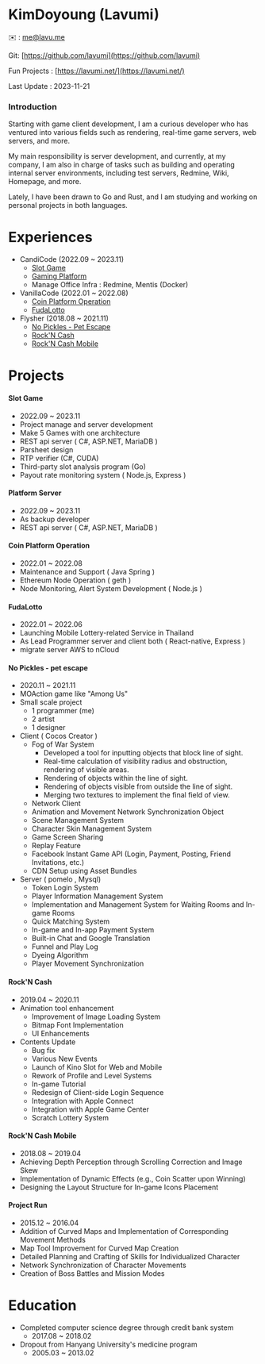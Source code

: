 # KimDoyoung (Lavumi)

✉️ : me@lavu.me

Git: [https://github.com/lavumi](https://github.com/lavumi)

Fun Projects : [https://lavumi.net/](https://lavumi.net/)

Last Update : 2023-11-21

### Introduction
Starting with game client development, I am a curious developer who has ventured into various fields such as rendering, real-time game servers, web servers, and more.

My main responsibility is server development, and currently, at my company, I am also in charge of tasks such as building and operating internal server environments, including test servers, Redmine, Wiki, Homepage, and more.

Lately, I have been drawn to Go and Rust, and I am studying and working on personal projects in both languages.


# Experiences
- CandiCode (2022.09 ~ 2023.11)
	- [Slot Game](#slot-game)
	- [Gaming Platform](#platform-server)
	- Manage Office Infra : Redmine, Mentis (Docker)
- VanillaCode (2022.01 ~ 2022.08)
	- [Coin Platform Operation](#coin-platform-operation)
	- [FudaLotto](#fudalotto)
- Flysher (2018.08 ~ 2021.11)
	- [No Pickles - Pet Escape](#no-pickles---pet-escape)
	- [Rock'N Cash](#rockn-cash)
	- [Rock'N Cash Mobile](#rockn-cash-mobile)

# Projects
#### Slot Game 
- 2022.09 ~ 2023.11
- Project manage and server development
- Make 5 Games with one architecture
- REST api server ( C#, ASP.NET, MariaDB )
- Parsheet design
- RTP verifier (C#, CUDA)
- Third-party slot analysis program (Go)
- Payout rate monitoring system ( Node.js, Express )
  
#### Platform Server 
- 2022.09 ~ 2023.11
- As backup developer
- REST api server ( C#, ASP.NET, MariaDB )
  
#### Coin Platform Operation 
- 2022.01 ~ 2022.08
- Maintenance and Support ( Java Spring )
- Ethereum Node Operation ( geth )
- Node Monitoring, Alert System Development ( Node.js )
  
#### FudaLotto 
- 2022.01 ~ 2022.06
- Launching Mobile Lottery-related Service in Thailand
- As Lead Programmer server and client both ( React-native, Express )
- migrate server AWS to nCloud
  
#### No Pickles - pet escape 
- 2020.11 ~ 2021.11
- MOAction game like "Among Us"
- Small scale project
	- 1 programmer (me)
	- 2 artist
	- 1 designer
- Client ( Cocos Creator )
	- Fog of War System
		- Developed a tool for inputting objects that block line of sight.
		- Real-time calculation of visibility radius and obstruction, rendering of visible areas.
		- Rendering of objects within the line of sight.
		- Rendering of objects visible from outside the line of sight.
		- Merging two textures to implement the final field of view.
	- Network Client
	- Animation and Movement Network Synchronization Object
	- Scene Management System
	- Character Skin Management System
	- Game Screen Sharing
	- Replay Feature
	- Facebook Instant Game API (Login, Payment, Posting, Friend Invitations, etc.)
	- CDN Setup using Asset Bundles
- Server ( pomelo , Mysql)
	- Token Login System
	- Player Information Management System
	- Implementation and Management System for Waiting Rooms and In-game Rooms
	- Quick Matching System
	- In-game and In-app Payment System
	- Built-in Chat and Google Translation
	- Funnel and Play Log
	- Dyeing Algorithm
	- Player Movement Synchronization

#### Rock'N Cash 
- 2019.04 ~ 2020.11
- Animation tool enhancement
	- Improvement of Image Loading System
	- Bitmap Font Implementation
	- UI Enhancements
- Contents Update
	- Bug fix
	- Various New Events
	- Launch of Kino Slot for Web and Mobile
	- Rework of Profile and Level Systems
	- In-game Tutorial
	- Redesign of Client-side Login Sequence
	- Integration with Apple Connect
	- Integration with Apple Game Center
	- Scratch Lottery System
   
#### Rock'N Cash Mobile 
- 2018.08 ~ 2019.04
- Achieving Depth Perception through Scrolling Correction and Image Skew
- Implementation of Dynamic Effects (e.g., Coin Scatter upon Winning)
- Designing the Layout Structure for In-game Icons Placement

#### Project Run 
- 2015.12 ~ 2016.04
- Addition of Curved Maps and Implementation of Corresponding Movement Methods
- Map Tool Improvement for Curved Map Creation
- Detailed Planning and Crafting of Skills for Individualized Character
- Network Synchronization of Character Movements
- Creation of Boss Battles and Mission Modes



# Education
- Completed computer science degree through credit bank system 
    - 2017.08 ~ 2018.02
- Dropout from Hanyang University's medicine program
   - 2005.03 ~ 2013.02
